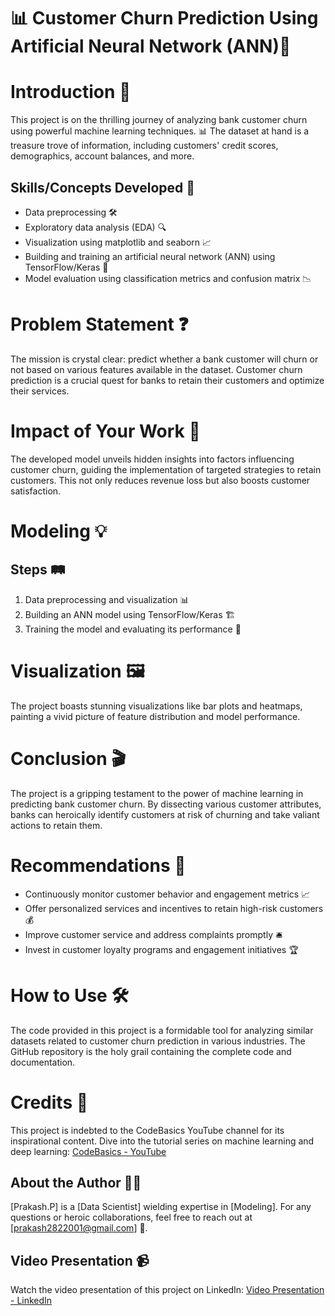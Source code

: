 # 📊 Customer Churn Prediction Using Artificial Neural Network (ANN)🤖

# Introduction 🚀
This project is on the thrilling journey of analyzing bank customer churn using powerful machine learning techniques. 📊 The dataset at hand is a treasure trove of information, including customers' credit scores, demographics, account balances, and more.

## Skills/Concepts Developed 🧠
- Data preprocessing 🛠️
- Exploratory data analysis (EDA) 🔍
- Visualization using matplotlib and seaborn 📈
- Building and training an artificial neural network (ANN) using TensorFlow/Keras 🤖
- Model evaluation using classification metrics and confusion matrix 📉

# Problem Statement ❓
The mission is crystal clear: predict whether a bank customer will churn or not based on various features available in the dataset. Customer churn prediction is a crucial quest for banks to retain their customers and optimize their services.

# Impact of Your Work 🌟
The developed model unveils hidden insights into factors influencing customer churn, guiding the implementation of targeted strategies to retain customers. This not only reduces revenue loss but also boosts customer satisfaction.

# Modeling 💡
## Steps 🛤️
1. Data preprocessing and visualization 📊
2. Building an ANN model using TensorFlow/Keras 🏗️
3. Training the model and evaluating its performance 🎯

# Visualization 🖼️
The project boasts stunning visualizations like bar plots and heatmaps, painting a vivid picture of feature distribution and model performance.

# Conclusion 🎬
The project is a gripping testament to the power of machine learning in predicting bank customer churn. By dissecting various customer attributes, banks can heroically identify customers at risk of churning and take valiant actions to retain them.

# Recommendations 🚀
- Continuously monitor customer behavior and engagement metrics 📈
- Offer personalized services and incentives to retain high-risk customers 💰
- Improve customer service and address complaints promptly 🛎️
- Invest in customer loyalty programs and engagement initiatives 🏆

# How to Use 🛠️
The code provided in this project is a formidable tool for analyzing similar datasets related to customer churn prediction in various industries. The GitHub repository is the holy grail containing the complete code and documentation.

# Credits 🙌
This project is indebted to the CodeBasics YouTube channel for its inspirational content. Dive into the tutorial series on machine learning and deep learning: [CodeBasics - YouTube](https://www.youtube.com/watch?v=ER2It2mIagI&list=PLeo1K3hjS3usVP5huQxQHcfXgcRT2pBBP)


## About the Author 🧑‍💻
[Prakash.P] is a [Data Scientist] wielding expertise in [Modeling]. For any questions or heroic collaborations, feel free to reach out at [prakash2822001@gmail.com] 📧.


## Video Presentation 📹
Watch the video presentation of this project on LinkedIn: [Video Presentation - LinkedIn](https://www.linkedin.com/posts/prakash-p-b90262176_machinelearning-nlp-fakenewsdetection-activity-7198888467655761920-KmOR?utm_source=share&utm_medium=member_desktop)

